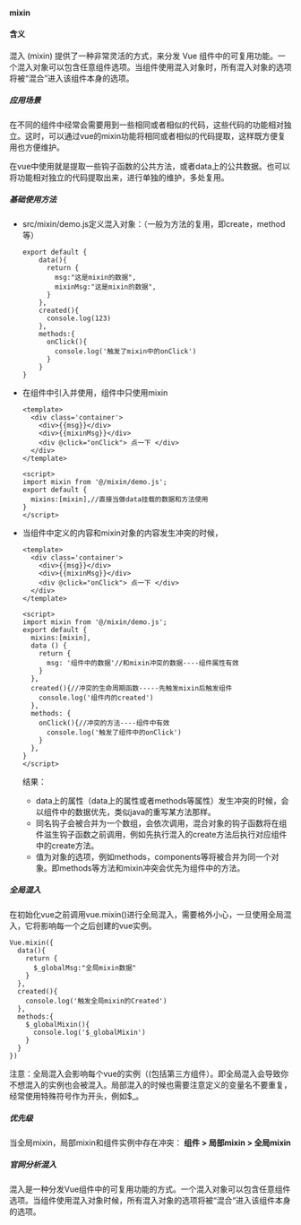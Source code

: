 #### mixin

#### 含义

混入 (mixin) 提供了一种非常灵活的方式，来分发 Vue 组件中的可复用功能。一个混入对象可以包含任意组件选项。当组件使用混入对象时，所有混入对象的选项将被“混合”进入该组件本身的选项。





##### 应用场景

在不同的组件中经常会需要用到一些相同或者相似的代码，这些代码的功能相对独立。这时，可以通过vue的mixin功能将相同或者相似的代码提取，这样既方便复用也方便维护。

在vue中使用就是提取一些钩子函数的公共方法，或者data上的公共数据。也可以将功能相对独立的代码提取出来，进行单独的维护，多处复用。





##### 基础使用方法

+ src/mixin/demo.js定义混入对象：（一般为方法的复用，即create，method等）

  ```
  export default {
      data(){
        return {
          msg:"这是mixin的数据",
          mixinMsg:"这是mixin的数据",
        }
      },
      created(){
        console.log(123)
      },
      methods:{
        onClick(){
          console.log('触发了mixin中的onClick')
        }
      }
  }
  ```

+ 在组件中引入并使用，组件中只使用mixin

  ```
  <template>
    <div class='container'>
      <div>{{msg}}</div>
      <div>{{mixinMsg}}</div>
      <div @click="onClick"> 点一下 </div>
    </div>
  </template>
  
  <script>
  import mixin from '@/mixin/demo.js';
  export default {
    mixins:[mixin],//直接当做data挂载的数据和方法使用
  }
  </script>
  ```

+ 当组件中定义的内容和mixin对象的内容发生冲突的时候，

  ```
  <template>
    <div class='container'>
      <div>{{msg}}</div>
      <div>{{mixinMsg}}</div>
      <div @click="onClick"> 点一下 </div>
    </div>
  </template>
  
  <script>
  import mixin from '@/mixin/demo.js';
  export default {
    mixins:[mixin],
    data () {
      return {
        msg: '组件中的数据'//和mixin冲突的数据----组件属性有效
      }
    },
    created(){//冲突的生命周期函数-----先触发mixin后触发组件
      console.log('组件内的created')
    },
    methods: {
      onClick(){//冲突的方法----组件中有效
        console.log('触发了组件中的onClick')
      }
    },
  }
  </script>
  ```

  结果：

  + data上的属性（data上的属性或者methods等属性）发生冲突的时候，会以组件中的数据优先，类似java的重写某方法那样。
  + 同名钩子会被合并为一个数组，会依次调用，混合对象的钩子函数将在组件滋生钩子函数之前调用，例如先执行混入的create方法后执行对应组件中的create方法。
  + 值为对象的选项，例如methods，components等将被合并为同一个对象。即methods等方法和mixin冲突会优先为组件中的方法。



##### 全局混入

在初始化vue之前调用vue.mixin()进行全局混入，需要格外小心，一旦使用全局混入，它将影响每一个之后创建的vue实例。

```
Vue.mixin({
  data(){
    return {
      $_globalMsg:"全局mixin数据"
    }
  },
  created(){
    console.log('触发全局mixin的Created')
  },
  methods:{
    $_globalMixin(){
      console.log('$_globalMixin')
    }
  }
})
```

注意：全局混入会影响每个vue的实例（(包括第三方组件）。即全局混入会导致你不想混入的实例也会被混入。局部混入的时候也需要注意定义的变量名不要重复，经常使用特殊符号作为开头，例如$_。



##### 优先级

当全局mixin，局部mixin和组件实例中存在冲突： **组件 > 局部mixin > 全局mixin**







##### 官网分析混入

混入是一种分发Vue组件中的可复用功能的方式。一个混入对象可以包含任意组件选项。当组件使用混入对象时候，所有混入对象的选项将被“混合“进入该组件本身的选项。



